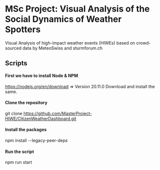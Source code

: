 # MSc Project: Visual Analysis of the Social Dynamics of Weather Spotters
Visual Analysis of high-impact weather events (HIWEs) based on crowd-sourced data by MeteoSwiss and sturmforum.ch

## Scripts
####  First we have to install Node & NPM
https://nodejs.org/en/download => Version 20.11.0
Download and install the same.

####  Clone the repository
git clone https://github.com/MasterProject-HIWE/CitizenWeatherDashboard.git

####  Install the packages
npm install --legacy-peer-deps

####  Run the script
npm run start
